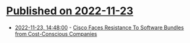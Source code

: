 # [Published on 2022-11-23](index.md)

* [2022-11-23, 14:48:00](https://slashdot.org/story/22/11/23/1449209/cisco-faces-resistance-to-software-bundles-from-cost-conscious-companies?utm_source=rss1.0mainlinkanon&utm_medium=feed) - [Cisco Faces Resistance To Software Bundles from Cost-Conscious Companies](https://slashdot.org/story/22/11/23/1449209/cisco-faces-resistance-to-software-bundles-from-cost-conscious-companies?utm_source=rss1.0mainlinkanon&utm_medium=feed)
